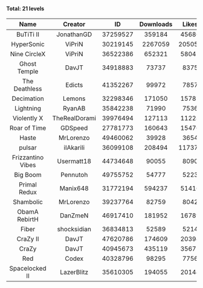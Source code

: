 #### Total: 21 levels

| Name | Creator | ID | Downloads | Likes |
|:---:|:---:|:---:|:---:|:---:|
| BuTiTi II | JonathanGD | 37259527 | 359184 | 45686
| HyperSonic | ViPriN | 30219145 | 2267059 | 205052
| Nine CircleX | ViPriN | 36522386 | 652321 | 58041
| Ghost Temple | DavJT | 34918883 | 73737 | 8375
| The Deathless | Edicts | 41352267 | 99972 | 7857
| Decimation | Lemons | 32298346 | 171050 | 15787
| Lightning | RyanAB | 35842238 | 71990 | 7536
| Violently X | TheRealDorami | 39976494 | 127113 | 11228
| Roar of Time | GDSpeed | 27781773 | 160643 | 15476
| Haste | MrLorenzo | 49460062 | 39928 | 3654
| pulsar | iIAkariIi | 36099108 | 208494 | 117370
| Frizzantino Vibes | Usermatt18 | 44734648 | 90055 | 8090
| Big Boom | Pennutoh | 49755752 | 54777 | 5223
| Primal Redux | Manix648 | 31772194 | 594237 | 51416
| Shambolic | MrLorenzo | 39237764 | 82759 | 8042
| ObamA RebirtH | DanZmeN | 46917410 | 181952 | 16789
| Fiber | shocksidian | 36834813 | 52589 | 5214
| CraZy II | DavJT | 47620786 | 174609 | 20394
| CraZy | DavJT | 40945673 | 435119 | 35675
| Red | Codex | 40328796 | 98295 | 7756
| Spacelocked II | LazerBlitz | 35610305 | 194055 | 20144
